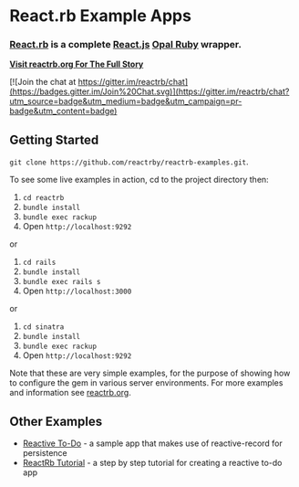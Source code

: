 # React.rb Example Apps

### [React.rb](https://github.com/reactrb/reactrb) is a complete [React.js](http://facebook.github.io/react/) [Opal Ruby](http://opalrb.org) wrapper.

[**Visit reactrb.org For The Full Story**](http://reactrb.org)

[![Join the chat at https://gitter.im/reactrb/chat](https://badges.gitter.im/Join%20Chat.svg)](https://gitter.im/reactrb/chat?utm_source=badge&utm_medium=badge&utm_campaign=pr-badge&utm_content=badge)

## Getting Started

`git clone https://github.com/reactrby/reactrb-examples.git`.

To see some live examples in action, cd to the project directory then:

1. `cd reactrb`
2. `bundle install`
3. `bundle exec rackup`
4. Open `http://localhost:9292`

or

1. `cd rails`
2. `bundle install`
3. `bundle exec rails s`
4. Open `http://localhost:3000`

or

1. `cd sinatra`
2. `bundle install`
3. `bundle exec rackup`
4. Open `http://localhost:9292`

Note that these are very simple examples, for the purpose of showing how to
configure the gem in various server environments.  For more  examples and
information see [reactrb.org](http://reactrb.org).

## Other Examples

- [Reactive To-Do](https://github.com/loicboutet/reactivetodo) - a sample app that makes use of reactive-record for persistence
- [ReactRb Tutorial](https://github.com/loicboutet/reactrb_tutorial) - a step by step tutorial for creating a reactive to-do app
